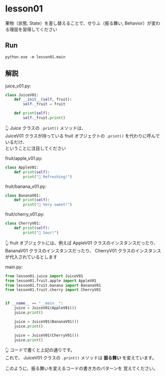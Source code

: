 # lesson01

果物（状態, State）を差し替えることで、せりふ（振る舞い, Behavior）が変わる理屈を習得してください  

## Run

```shell
python.exe -m lesson01.main
```

## 解説

juice_v01.py:  

```python
class JuiceV01:
    def __init__(self, fruit):
        self._fruit = fruit

    def print(self):
        self._fruit.print()
```

👆 Juice クラスの `.print()` メソッドは、  
JuiceV01 クラスが持っている fruit オブジェクトの `.print()` を代わりに呼んでいるだけ、  
ということに注目してください

fruit/apple_v01.py:  

```python
class AppleV01:
    def print(self):
        print("🍎 Refreshing!")
```

fruit/banana_v01.py:  

```python
class BananaV01:
    def print(self):
        print("🍌 Very sweet!")
```

fruit/cherry_v01.py:

```python
class CherryV01:
    def print(self):
        print("🍒 Sour!")
```

👆 fruit オブジェクトには、例えば AppleV01 クラスのインスタンスだったり、  
BananaV01 クラスのインスタンスだったり、 CherryV01 クラスのインスタンスが代入されているとします

main.py:  

```python
from lesson01.juice import JuiceV01
from lesson01.fruit.apple import AppleV01
from lesson01.fruit.banana import BananaV01
from lesson01.fruit.cherry import CherryV01


if __name__ == "__main__":
    juice = JuiceV01(AppleV01())
    juice.print()

    juice = JuiceV01(BananaV01())
    juice.print()

    juice = JuiceV01(CherryV01())
    juice.print()
```

👆 コードで書くと上記の通りです。  
これで、 JuiceV01 クラスの `.print()` メソッドは **振る舞い** を変えています。  

このように、振る舞いを変えるコードの書き方のパターンを 覚えてください。  
